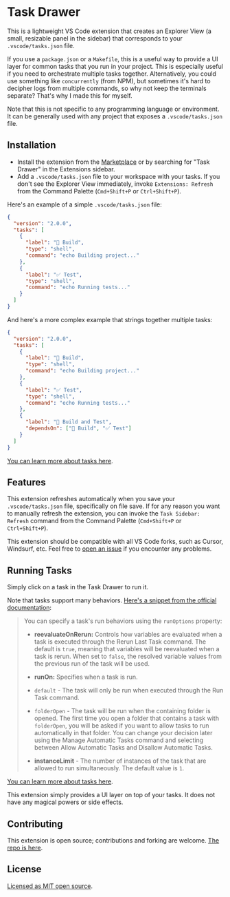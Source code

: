 # Task Drawer

This is a lightweight VS Code extension that creates an Explorer View (a small, resizable panel in the sidebar) that corresponds to your `.vscode/tasks.json` file.

If you use a `package.json` or a `Makefile`, this is a useful way to provide a UI layer for common tasks that you run in your project. This is especially useful if you need to orchestrate multiple tasks together. Alternatively, you could use something like `concurrently` (from NPM), but sometimes it's hard to decipher logs from multiple commands, so why not keep the terminals separate? That's why I made this for myself.

Note that this is not specific to any programming language or environment. It can be generally used with any project that exposes a `.vscode/tasks.json` file.

## Installation

- Install the extension from the [Marketplace](https://marketplace.visualstudio.com/items?itemName=zaydek.task-drawer) or by searching for "Task Drawer" in the Extensions sidebar.
- Add a `.vscode/tasks.json` file to your workspace with your tasks. If you don't see the Explorer View immediately, invoke `Extensions: Refresh` from the Command Palette (`Cmd+Shift+P` or `Ctrl+Shift+P`).

Here's an example of a simple `.vscode/tasks.json` file:

```json
{
  "version": "2.0.0",
  "tasks": [
    {
      "label": "🚀 Build",
      "type": "shell",
      "command": "echo Building project..."
    },
    {
      "label": "✅ Test",
      "type": "shell",
      "command": "echo Running tests..."
    }
  ]
}
```

And here's a more complex example that strings together multiple tasks:

```json
{
  "version": "2.0.0",
  "tasks": [
    {
      "label": "🚀 Build",
      "type": "shell",
      "command": "echo Building project..."
    },
    {
      "label": "✅ Test",
      "type": "shell",
      "command": "echo Running tests..."
    },
    {
      "label": "🔧 Build and Test",
      "dependsOn": ["🚀 Build", "✅ Test"]
    }
  ]
}
```

[You can learn more about tasks here](https://code.visualstudio.com/docs/editor/tasks).

## Features

This extension refreshes automatically when you save your `.vscode/tasks.json` file, specifically on file save. If for any reason you want to manually refresh the extension, you can invoke the `Task Sidebar: Refresh` command from the Command Palette (`Cmd+Shift+P` or `Ctrl+Shift+P`).

This extension should be compatible with all VS Code forks, such as Cursor, Windsurf, etc. Feel free to [open an issue](https://github.com/zaydek/vscode-extension-task-drawer/issues) if you encounter any problems.

## Running Tasks

Simply click on a task in the Task Drawer to run it.

Note that tasks support many behaviors. [Here's a snippet from the official documentation](https://code.visualstudio.com/docs/editor/tasks#_run-behavior):

> You can specify a task's run behaviors using the `runOptions` property:
>
> - **reevaluateOnRerun:** Controls how variables are evaluated when a task is executed through the Rerun Last Task command. The default is `true`, meaning that variables will be reevaluated when a task is rerun. When set to `false`, the resolved variable values from the previous run of the task will be used.
>
> - **runOn:** Specifies when a task is run.
> - `default` - The task will only be run when executed through the Run Task command.
> - `folderOpen` - The task will be run when the containing folder is opened. The first time you open a folder that contains a task with `folderOpen`, you will be asked if you want to allow tasks to run automatically in that folder. You can change your decision later using the Manage Automatic Tasks command and selecting between Allow Automatic Tasks and Disallow Automatic Tasks.
>
> - **instanceLimit** - The number of instances of the task that are allowed to run simultaneously. The default value is `1`.

[You can learn more about tasks here](https://code.visualstudio.com/docs/editor/tasks).

This extension simply provides a UI layer on top of your tasks. It does not have any magical powers or side effects.

## Contributing

This extension is open source; contributions and forking are welcome. [The repo is here](https://github.com/zaydek/vscode-extension-task-drawer).

## License

[Licensed as MIT open source](https://github.com/zaydek/vscode-extension-task-drawer/blob/main/LICENSE).

```

```

```

```
